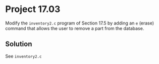 # Project 17.03

Modify the `inventory2.c` program of Section 17.5 by adding an `e` (erase) command
that allows the user to remove a part from the database.

## Solution

See `inventory2.c`
